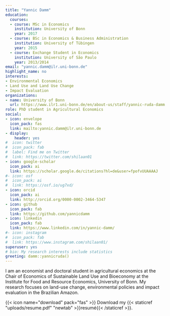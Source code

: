 ```yaml
---
title: "Yannic Damm"
education:
  courses:
  - course: MSc in Economics
    institution: University of Bonn
    year: 2017
  - course: BSc in Economics & Business Administration
    institution: University of Tübingen
    year: 2015
  - course: Exchange Student in Economics
    institution: University of São Paulo
    year: 2013/2014
email: "yannic.damm@ilr.uni-bonn.de"
highlight_name: no
interests:
- Environmental Economics
- Land Use and Land Use Change
- Impact Evaluation
organizations:
- name: University of Bonn
  url: https://www.ilr1.uni-bonn.de/en/about-us/staff/yannic-ruda-damm
role: PhD student in Agricultural Economics
social:
- icon: envelope
  icon_pack: fas
  link: mailto:yannic.damm@ilr.uni-bonn.de
- display:
    header: yes
#  icon: twitter
#  icon_pack: fab
#  label: Find me on Twitter
#  link: https://twitter.com/shilaan01
- icon: google-scholar
  icon_pack: ai
  link: https://scholar.google.de/citations?hl=de&user=fpofvUUAAAAJ
#- icon: osf
#  icon_pack: ai
#  link: https://osf.io/ug7xd/ 
- icon: orcid
  icon_pack: ai
  link: http://orcid.org/0000-0002-3464-5347
- icon: github
  icon_pack: fab
  link: https://github.com/yannicdamm
- icon: linkedin
  icon_pack: fab
  link: https://www.linkedin.com/in/yannic-damm/
#- icon: instagram
#  icon_pack: fab
#  link: https://www.instagram.com/shilaan01/ 
superuser: yes
# bio: My research interests include statistics
greeting: damm::yannicruda()
---
```


I am an economist and doctoral student in agricultural economics at the Chair of Economics of Sustainable Land Use and Bioeconomy at the Institute for Food and Resource Economics, University of Bonn. My research focuses on land-use change, environmental policies and impact evaluation in the Brazilian Amazon. 
</div>

{{< icon name="download" pack="fas" >}} Download my {{< staticref "uploads/resume.pdf" "newtab" >}}resumé{{< /staticref >}}.

